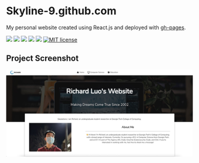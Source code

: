 # Skyline-9.github.com
My personal website created using React.js and deployed with [gh-pages](https://www.npmjs.com/package/gh-pages).

![](https://img.shields.io/badge/HTML-239120?style=for-the-badge&logo=html5&logoColor=white)
![](https://img.shields.io/badge/CSS-239120?&style=for-the-badge&logo=css3&logoColor=white)
![](https://img.shields.io/badge/JavaScript-F7DF1E?style=for-the-badge&logo=javascript&logoColor=black)
![](https://img.shields.io/badge/Node.js-43853D?style=for-the-badge&logo=node.js&logoColor=white)
![](https://img.shields.io/badge/react-%2320232a.svg?style=for-the-badge&logo=react&logoColor=%2361DAFB)
[![MIT license](https://img.shields.io/badge/License-MIT-blue.svg?style=for-the-badge)](https://choosealicense.com/licenses/mit/)

## Project Screenshot
![](https://github.com/Skyline-9/skyline-9.github.com/blob/master/src/images/socialpreview.jpg)
